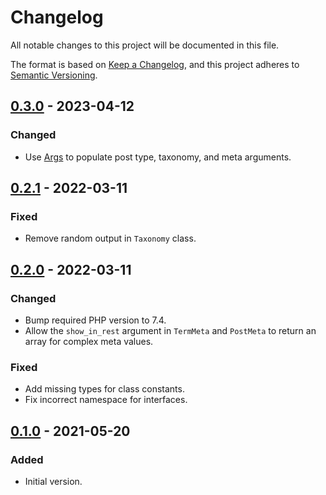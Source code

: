 # Changelog
All notable changes to this project will be documented in this file.

The format is based on [Keep a Changelog](https://keepachangelog.com/en/1.0.0/),
and this project adheres to [Semantic Versioning](https://semver.org/spec/v2.0.0.html).

## [0.3.0] - 2023-04-12

### Changed
* Use [Args](https://github.com/johnbillion/args) to populate post type, taxonomy, and meta arguments.

## [0.2.1] - 2022-03-11

### Fixed
* Remove random output in `Taxonomy` class.

## [0.2.0] - 2022-03-11

### Changed
* Bump required PHP version to 7.4.
* Allow the `show_in_rest` argument in `TermMeta` and `PostMeta` to return an array for complex meta values.

### Fixed
* Add missing types for class constants.
* Fix incorrect namespace for interfaces.

## [0.1.0] - 2021-05-20

### Added
* Initial version.

[Unreleased]: https://github.com/wearerequired/common-php/compare/0.3.0...HEAD
[0.3.0]: https://github.com/wearerequired/common-php/compare/0.2.1...0.3.0
[0.2.1]: https://github.com/wearerequired/common-php/compare/0.2.0...0.2.1
[0.2.0]: https://github.com/wearerequired/common-php/compare/0.1.0...0.2.0
[0.1.0]: https://github.com/wearerequired/common-php/compare/e3f7c76dd7579fec490b4fd0553629fc2159e4f2...0.1.0
